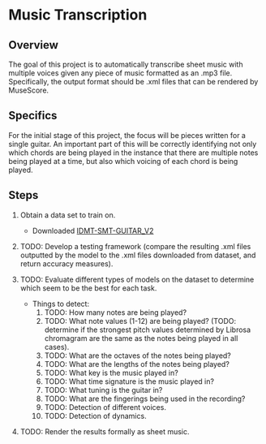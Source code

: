 # Music Transcription

## Overview
The goal of this project is to automatically transcribe sheet music with
multiple voices given any piece of music formatted as an .mp3 file.
Specifically, the output format should be .xml files that can be rendered by
MuseScore.

## Specifics
For the initial stage of this project, the focus will be pieces written for a
single guitar.  An important part of this will be correctly identifying not only
which chords are being played in the instance that there are multiple notes
being played at a time, but also which voicing of each chord is being played. 

## Steps
1) Obtain a data set to train on.
   - Downloaded [IDMT-SMT-GUITAR_V2](https://zenodo.org/records/7544110)

2) TODO: Develop a testing framework (compare the resulting .xml files outputted
   by the model to the .xml files downloaded from dataset, and return accuracy
   measures).
   
3) TODO: Evaluate different types of models on the dataset to determine which 
   seem to be the best for each task.
   - Things to detect:
     1) TODO: How many notes are being played?
     2) TODO: What note values (1-12) are being played? (TODO: determine if the 
        strongest pitch values determined by Librosa chromagram are the same as
        the notes being played in all cases).
     3) TODO: What are the octaves of the notes being played?
     4) TODO: What are the lengths of the notes being played?
     5) TODO: What key is the music played in?
     6) TODO: What time signature is the music played in?
     7) TODO: What tuning is the guitar in?
     8) TODO: What are the fingerings being used in the recording?
     9) TODO: Detection of different voices.
     10) TODO: Detection of dynamics.

4) TODO: Render the results formally as sheet music.
